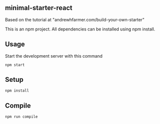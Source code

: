 minimal-starter-react
---

Based on the tutorial at "andrewhfarmer.com/build-your-own-starter"

This is an npm project.  All dependencies can be installed using npm install.

Usage
---
Start the development server with this command
```
npm start
```
Setup
---
```
npm install
```

Compile
---
```
npm run compile
```
